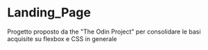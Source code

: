 # Landing_Page
Progetto proposto da the "The Odin Project" per consolidare le basi acquisite su flexbox e CSS in generale

